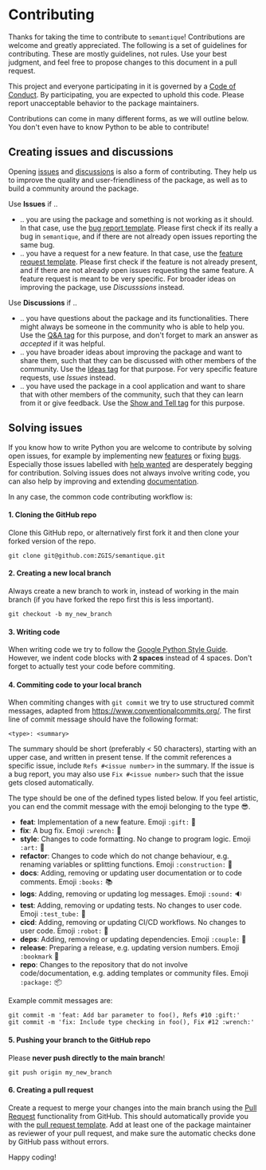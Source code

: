 # Contributing

Thanks for taking the time to contribute to `semantique`! Contributions are welcome and greatly appreciated. The following is a set of guidelines for contributing. These are mostly guidelines, not rules. Use your best judgment, and feel free to propose changes to this document in a pull request.

This project and everyone participating in it is governed by a [Code of Conduct](CODE_OF_CONDUCT.md). By participating, you are expected to uphold this code. Please report unacceptable behavior to the package maintainers.

Contributions can come in many different forms, as we will outline below. You don't even have to know Python to be able to contribute!

## Creating issues and discussions

Opening [issues](https://github.com/ZGIS/semantique/issues) and [discussions](https://github.com/ZGIS/semantique/discussions) is also a form of contributing. They help us to improve the quality and user-friendliness of the package, as well as to build a community around the package.

Use **Issues** if ..

- .. you are using the package and something is not working as it should. In that case, use the [bug report template](https://github.com/ZGIS/semantique/issues/new?assignees=&labels=bug+%3Abug%3A&template=bug_report.md&title=). Please first check if its really a bug in `semantique`, and if there are not already open issues reporting the same bug.
- .. you have a request for a new feature. In that case, use the [feature request template](https://github.com/ZGIS/semantique/issues/new?assignees=&labels=feature+%3Agift%3A&template=feature_request.md&title=). Please first check if the feature is not already present, and if there are not already open issues requesting the same feature. A feature request is meant to be very specific. For broader ideas on improving the package, use *Discusssions* instead.

Use **Discussions** if ..

- .. you have questions about the package and its functionalities. There might always be someone in the community who is able to help you. Use the [Q&A tag](https://github.com/ZGIS/semantique/discussions/categories/q-a) for this purpose, and don't forget to mark an answer as *accepted* if it was helpful.
- .. you have broader ideas about improving the package and want to share them, such that they can be discussed with other members of the community. Use the [Ideas tag](https://github.com/ZGIS/semantique/discussions/categories/ideas) for that purpose. For very specific feature requests, use *Issues* instead.
- .. you have used the package in a cool application and want to share that with other members of the community, such that they can learn from it or give feedback. Use the [Show and Tell tag](https://github.com/ZGIS/semantique/discussions/categories/show-and-tell) for this purpose.

## Solving issues

If you know how to write Python you are welcome to contribute by solving open issues, for example by implementing new [features](https://github.com/ZGIS/semantique/labels/feature%20%3Agift%3A) or fixing [bugs](https://github.com/ZGIS/semantique/labels/bug%20%3Abug%3A). Especially those issues labelled with [help wanted](https://github.com/ZGIS/semantique/labels/help%20wanted%20%3Asos%3A) are desperately begging for contribution. Solving issues does not always involve writing code, you can also help by improving and extending [documentation](https://github.com/ZGIS/semantique/labels/documentation%20%3Abooks%3A).

In any case, the common code contributing workflow is:

#### 1. Cloning the GitHub repo

Clone this GitHub repo, or alternatively first fork it and then clone your forked version of the repo.

```
git clone git@github.com:ZGIS/semantique.git
```

#### 2. Creating a new local branch

Always create a new branch to work in, instead of working in the main branch (if you have forked the repo first this is less important).

```
git checkout -b my_new_branch
```

#### 3. Writing code

When writing code we try to follow the [Google Python Style Guide](https://google.github.io/styleguide/pyguide.html). However, we indent code blocks with **2 spaces** instead of 4 spaces. Don't forget to actually test your code before commiting.

#### 4. Commiting code to your local branch

When commiting changes with `git commit` we try to use structured commit messages, adapted from https://www.conventionalcommits.org/. The first line of commit message should have the following format: 

```
<type>: <summary>
```

The summary should be short (preferably < 50 characters), starting with an upper case, and written in present tense. If the commit references a specific issue, include `Refs #<issue number>` in the summary. If the issue is a bug report, you may also use `Fix #<issue number>` such that the issue gets closed automatically.

The type should be one of the defined types listed below. If you feel artistic, you can end the commit message with the emoji belonging to the type :sunglasses:.

- **feat**: Implementation of a new feature. Emoji `:gift:` :gift:
- **fix**: A bug fix. Emoji `:wrench:` :wrench:
- **style**: Changes to code formatting. No change to program logic. Emoji `:art:` :art:
- **refactor**: Changes to code which do not change behaviour, e.g. renaming variables or splitting functions. Emoji `:construction:` :construction:
- **docs**: Adding, removing or updating user documentation or to code comments. Emoji `:books:` :books:
- **logs**: Adding, removing or updating log messages. Emoji `:sound:` :sound:
- **test**: Adding, removing or updating tests. No changes to user code. Emoji `:test_tube:` :test_tube:
- **cicd**: Adding, removing or updating CI/CD workflows. No changes to user code. Emoji `:robot:` :robot:
- **deps**: Adding, removing or updating dependencies. Emoji `:couple:` :couple:
- **release**: Preparing a release, e.g. updating version numbers. Emoji `:bookmark` :bookmark:
- **repo**: Changes to the repository that do not involve code/documentation, e.g. adding templates or community files. Emoji `:package:` :package:

Example commit messages are:

```
git commit -m 'feat: Add bar parameter to foo(), Refs #10 :gift:'
git commit -m 'fix: Include type checking in foo(), Fix #12 :wrench:'
```

#### 5. Pushing your branch to the GitHub repo

Please **never push directly to the main branch**!

```
git push origin my_new_branch
```

#### 6. Creating a pull request

Create a request to merge your changes into the main branch using the [Pull Request](https://github.com/ZGIS/semantique/pulls) functionality from GitHub. This should automatically provide you with the [pull request template](https://github.com/ZGIS/semantique/blob/main/.github/pull_request_template.md). Add at least one of the package maintainer as reviewer of your pull request, and make sure the automatic checks done by GitHub pass without errors.

Happy coding!
